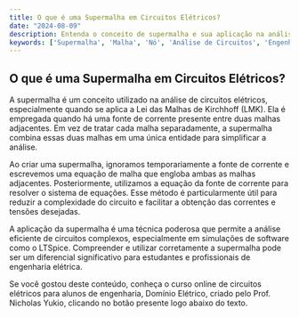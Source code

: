 ```yaml
---
title: O que é uma Supermalha em Circuitos Elétricos?
date: "2024-08-09"
description: Entenda o conceito de supermalha e sua aplicação na análise de circuitos elétricos.
keywords: ['Supermalha', 'Malha', 'Nó', 'Análise de Circuitos', 'Engenharia Elétrica']
---
```


## O que é uma Supermalha em Circuitos Elétricos?

A supermalha é um conceito utilizado na análise de circuitos elétricos, especialmente quando se aplica a Lei das Malhas de Kirchhoff (LMK). Ela é empregada quando há uma fonte de corrente presente entre duas malhas adjacentes. Em vez de tratar cada malha separadamente, a supermalha combina essas duas malhas em uma única entidade para simplificar a análise.

Ao criar uma supermalha, ignoramos temporariamente a fonte de corrente e escrevemos uma equação de malha que engloba ambas as malhas adjacentes. Posteriormente, utilizamos a equação da fonte de corrente para resolver o sistema de equações. Esse método é particularmente útil para reduzir a complexidade do circuito e facilitar a obtenção das correntes e tensões desejadas.

A aplicação da supermalha é uma técnica poderosa que permite a análise eficiente de circuitos complexos, especialmente em simulações de software como o LTSpice. Compreender e utilizar corretamente a supermalha pode ser um diferencial significativo para estudantes e profissionais de engenharia elétrica.

Se você gostou deste conteúdo, conheça o curso online de circuitos elétricos para alunos de engenharia, Domínio Elétrico, criado pelo Prof. Nicholas Yukio, clicando no botão presente logo abaixo do texto.